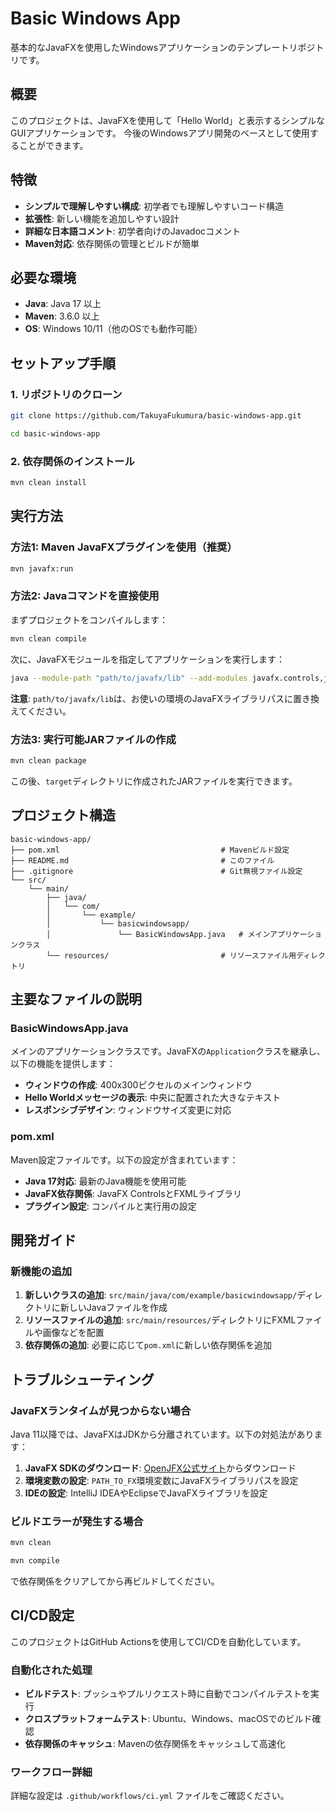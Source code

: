 # Basic Windows App

基本的なJavaFXを使用したWindowsアプリケーションのテンプレートリポジトリです。

## 概要

このプロジェクトは、JavaFXを使用して「Hello World」と表示するシンプルなGUIアプリケーションです。
今後のWindowsアプリ開発のベースとして使用することができます。

## 特徴

- **シンプルで理解しやすい構成**: 初学者でも理解しやすいコード構造
- **拡張性**: 新しい機能を追加しやすい設計
- **詳細な日本語コメント**: 初学者向けのJavadocコメント
- **Maven対応**: 依存関係の管理とビルドが簡単

## 必要な環境

- **Java**: Java 17 以上
- **Maven**: 3.6.0 以上
- **OS**: Windows 10/11（他のOSでも動作可能）

## セットアップ手順

### 1. リポジトリのクローン

```bash
git clone https://github.com/TakuyaFukumura/basic-windows-app.git
```

```bash
cd basic-windows-app
```

### 2. 依存関係のインストール

```bash
mvn clean install
```

## 実行方法

### 方法1: Maven JavaFXプラグインを使用（推奨）

```bash
mvn javafx:run
```

### 方法2: Javaコマンドを直接使用

まずプロジェクトをコンパイルします：

```bash
mvn clean compile
```

次に、JavaFXモジュールを指定してアプリケーションを実行します：

```bash
java --module-path "path/to/javafx/lib" --add-modules javafx.controls,javafx.fxml -cp target/classes com.example.basicwindowsapp.BasicWindowsApp
```

**注意**: `path/to/javafx/lib`は、お使いの環境のJavaFXライブラリパスに置き換えてください。

### 方法3: 実行可能JARファイルの作成

```bash
mvn clean package
```

この後、`target`ディレクトリに作成されたJARファイルを実行できます。

## プロジェクト構造

```
basic-windows-app/
├── pom.xml                                    # Mavenビルド設定
├── README.md                                  # このファイル
├── .gitignore                                 # Git無視ファイル設定
└── src/
    └── main/
        ├── java/
        │   └── com/
        │       └── example/
        │           └── basicwindowsapp/
        │               └── BasicWindowsApp.java   # メインアプリケーションクラス
        └── resources/                         # リソースファイル用ディレクトリ
```

## 主要なファイルの説明

### BasicWindowsApp.java

メインのアプリケーションクラスです。JavaFXの`Application`クラスを継承し、以下の機能を提供します：

- **ウィンドウの作成**: 400x300ピクセルのメインウィンドウ
- **Hello Worldメッセージの表示**: 中央に配置された大きなテキスト
- **レスポンシブデザイン**: ウィンドウサイズ変更に対応

### pom.xml

Maven設定ファイルです。以下の設定が含まれています：

- **Java 17対応**: 最新のJava機能を使用可能
- **JavaFX依存関係**: JavaFX ControlsとFXMLライブラリ
- **プラグイン設定**: コンパイルと実行用の設定

## 開発ガイド

### 新機能の追加

1. **新しいクラスの追加**: `src/main/java/com/example/basicwindowsapp/`ディレクトリに新しいJavaファイルを作成
2. **リソースファイルの追加**: `src/main/resources/`ディレクトリにFXMLファイルや画像などを配置
3. **依存関係の追加**: 必要に応じて`pom.xml`に新しい依存関係を追加

## トラブルシューティング

### JavaFXランタイムが見つからない場合

Java 11以降では、JavaFXはJDKから分離されています。以下の対処法があります：

1. **JavaFX SDKのダウンロード**: [OpenJFX公式サイト](https://openjfx.io/)からダウンロード
2. **環境変数の設定**: `PATH_TO_FX`環境変数にJavaFXライブラリパスを設定
3. **IDEの設定**: IntelliJ IDEAやEclipseでJavaFXライブラリを設定

### ビルドエラーが発生する場合

```bash
mvn clean
```

```bash
mvn compile
```

で依存関係をクリアしてから再ビルドしてください。

## CI/CD設定

このプロジェクトはGitHub Actionsを使用してCI/CDを自動化しています。

### 自動化された処理

- **ビルドテスト**: プッシュやプルリクエスト時に自動でコンパイルテストを実行
- **クロスプラットフォームテスト**: Ubuntu、Windows、macOSでのビルド確認
- **依存関係のキャッシュ**: Mavenの依存関係をキャッシュして高速化

### ワークフロー詳細

詳細な設定は `.github/workflows/ci.yml` ファイルをご確認ください。


